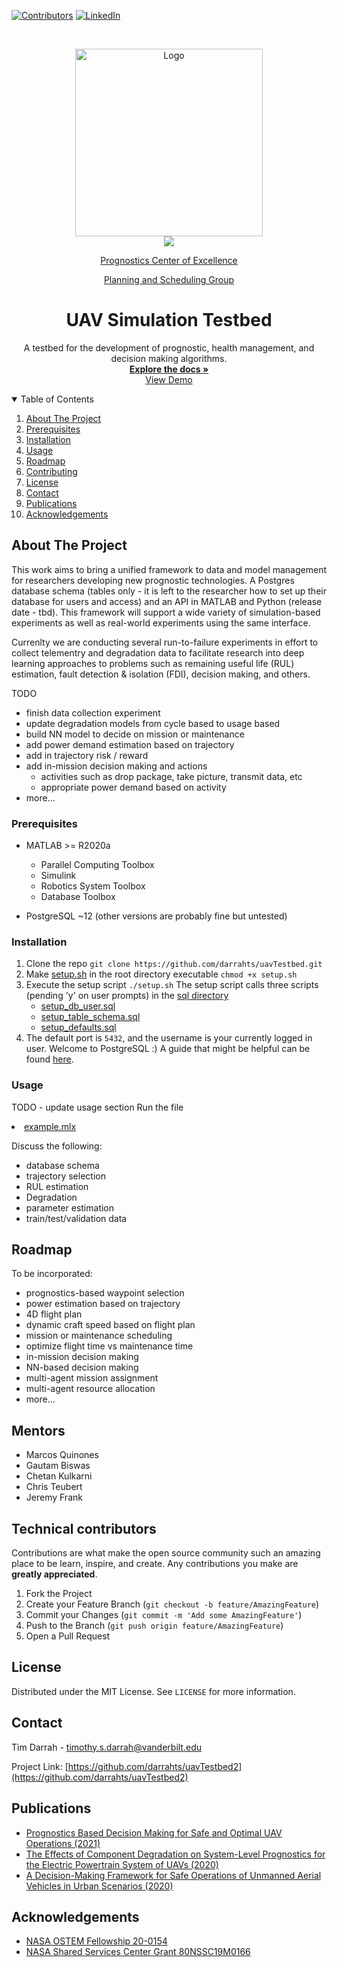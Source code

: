 [![Contributors][contributors-shield]][contributors-url]
[![LinkedIn][linkedin-shield]][linkedin-url]
<!--
[![Forks][forks-shield]][forks-url]
[![Stargazers][stars-shield]][stars-url]
[![Issues][issues-shield]][issues-url]
[![MIT License][license-shield]][license-url]
-->



<!-- PROJECT LOGO -->
<br />
<p align="center">
  <a href="https://lab.vanderbilt.edu/vumacs/">
    <img src="https://whitelabel.2u.com/cdn/v1/vu-eng/logo-1.png" alt="Logo" width=300>
  </a>
  <br />
  <a href="https://ti.arc.nasa.gov/">
    <img src="https://ti.arc.nasa.gov/m/site/img/nasa_header_logo1.gif">
  </a>
  
  <p align="center"><a href="https://ti.arc.nasa.gov/tech/dash/groups/pcoe/">Prognostics Center of Excellence</a></p>
  <p align="center"><a href="https://ti.arc.nasa.gov/tech/asr/groups/planning-and-scheduling/">Planning and Scheduling Group</a></p>

  <h1 align="center">UAV Simulation Testbed</h3>

  <p align="center">
    A testbed for the development of prognostic, health management, and decision making algorithms. 
    <br />
    <a href="https://github.com/darrahts/uavTestbed2"><strong>Explore the docs »</strong></a>
    <br />
    <a href="https://github.com/darrahts/uavTestbed2">View Demo</a>
  </p>
</p>



<!-- TABLE OF CONTENTS -->
<details open="open">
  <summary>Table of Contents</summary>
  <ol>
    <li><a href="#about-the-project">About The Project</a></li>
    <li><a href="#prerequisites">Prerequisites</a></li>
    <li><a href="#installation">Installation</a></li>
    <li><a href="#usage">Usage</a></li>
    <li><a href="#roadmap">Roadmap</a></li>
    <li><a href="#contributing">Contributing</a></li>
    <li><a href="#license">License</a></li>
    <li><a href="#contact">Contact</a></li>
    <li><a href="#publications">Publications</a></li>
    <li><a href="#acknowledgements">Acknowledgements</a></li>
  </ol>
</details>



<!-- ABOUT THE PROJECT -->
## About The Project
This work aims to bring a unified framework to data and model management for researchers developing new prognostic technologies. A Postgres database schema (tables only - it is left to the researcher how to set up their database for users and access) and an API in MATLAB and Python (release date - tbd). This framework will support a wide variety of simulation-based experiments as well as real-world experiments using the same interface.  

Currenlty we are conducting several run-to-failure experiments in effort to collect telementry and degradation data to facilitate research into deep learning approaches to problems such as remaining useful life (RUL) estimation, fault detection & isolation (FDI), decision making, and others.  

TODO
- finish data collection experiment
- update degradation models from cycle based to usage based
- build NN model to decide on mission or maintenance
- add power demand estimation based on trajectory
- add in trajectory risk / reward 
- add in-mission decision making and actions
    - activities such as drop package, take picture, transmit data, etc
    - appropriate power demand based on activity
- more...



### Prerequisites

* MATLAB >= R2020a
    - Parallel Computing Toolbox
    - Simulink
    - Robotics System Toolbox
    - Database Toolbox

* PostgreSQL ~12 (other versions are probably fine but untested)



### Installation

1. Clone the repo
   ```git clone https://github.com/darrahts/uavTestbed.git```
2. Make [setup.sh](https://github.com/darrahts/uavTestbed/blob/main/setup.sh) in the root directory executable 
  ```chmod +x setup.sh```
3. Execute the setup script
  ```./setup.sh```
  The setup script calls three scripts (pending 'y' on user prompts) in the [sql directory](https://github.com/darrahts/uavTestbed/tree/main/sql)
    - [setup_db_user.sql](https://github.com/darrahts/uavTestbed/blob/main/sql/setup_db_user.sql)
    - [setup_table_schema.sql](https://github.com/darrahts/uavTestbed/blob/main/sql/setup_table_schema.sql)
    - [setup_defaults.sql](https://github.com/darrahts/uavTestbed/blob/main/sql/setup_defaults.sql)
4. The default port is ```5432```, and the username is your currently logged in user. Welcome to PostgreSQL :) A guide that might be helpful can be found <a href="https://blog.logrocket.com/setting-up-a-remote-postgres-database-server-on-ubuntu-18-04/">here</a>.

### Usage

TODO - update usage section
Run the file <li><a href="https://github.com/darrahts/uavTestbed/blob/main/livescripts/example.mlx">example.mlx</a></li>



Discuss the following: 
- database schema
- trajectory selection
- RUL estimation
- Degradation
- parameter estimation
- train/test/validation data

<!-- ROADMAP -->
## Roadmap

To be incorporated:  

* prognostics-based waypoint selection
* power estimation based on trajectory
* 4D flight plan
* dynamic craft speed based on flight plan
* mission or maintenance scheduling
* optimize flight time vs maintenance time
* in-mission decision making
* NN-based decision making
* multi-agent mission assignment
* multi-agent resource allocation 
* more...

<!-- CONTRIBUTING -->
## Mentors 
- Marcos Quinones  
- Gautam Biswas  
- Chetan Kulkarni  
- Chris Teubert  
- Jeremy Frank  

## Technical contributors
  

Contributions are what make the open source community such an amazing place to be learn, inspire, and create. Any contributions you make are **greatly appreciated**.

1. Fork the Project
2. Create your Feature Branch (`git checkout -b feature/AmazingFeature`)
3. Commit your Changes (`git commit -m 'Add some AmazingFeature'`)
4. Push to the Branch (`git push origin feature/AmazingFeature`)
5. Open a Pull Request


<!-- LICENSE -->
## License

Distributed under the MIT License. See `LICENSE` for more information.



<!-- CONTACT -->
## Contact

Tim Darrah - timothy.s.darrah@vanderbilt.edu

Project Link: [https://github.com/darrahts/uavTestbed2](https://github.com/darrahts/uavTestbed2)

<!-- PUBLICATIONS -->
## Publications
* [Prognostics Based Decision Making for Safe and Optimal UAV Operations (2021)](https://arc.aiaa.org/doi/abs/10.2514/6.2021-0394)
* [The Effects of Component Degradation on System-Level Prognostics for the Electric Powertrain System of UAVs (2020)](https://arc.aiaa.org/doi/abs/10.2514/6.2020-1626)
* [A Decision-Making Framework for Safe Operations of Unmanned Aerial Vehicles in Urban Scenarios (2020)](https://phmpapers.org/index.php/phmconf/article/view/1190)



<!-- ACKNOWLEDGEMENTS -->
## Acknowledgements
* [NASA OSTEM Fellowship 20-0154](https://www.nasa.gov/stem/fellowships-scholarships/index.html)
* [NASA Shared Services Center Grant 80NSSC19M0166](https://www.nasa.gov/centers/nssc)

<!-- MARKDOWN LINKS & IMAGES -->
[contributors-shield]: https://img.shields.io/github/contributors/darrahts/uavtestbed2.svg?style=for-the-badge
[contributors-url]: https://github.com/darrahts/uavTestbed2/graphs/contributors

[linkedin-shield]: https://img.shields.io/badge/-LinkedIn-black.svg?style=for-the-badge&logo=linkedin&colorB=555
[linkedin-url]: https://www.linkedin.com/in/timothydarrah/
[product-screenshot]: images/screenshot.png
